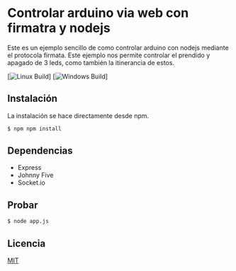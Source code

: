 # Controlar arduino via web con firmatra y nodejs

Este es un ejemplo sencillo de como controlar arduino con nodejs mediante el protocola firmata.
Este ejemplo nos permite controlar el prendido y apagado de 3 leds, como también la itinerancia de estos. 

[![Linux Build][travis-image]]
[![Windows Build][appveyor-image]]

## Instalación

La instalación se hace directamente desde npm.

```bash
$ npm npm install
```

## Dependencias

* Express
* Johnny Five
* Socket.io

## Probar

```bash
$ node app.js
```

## Licencia

[MIT](LICENSE)

[travis-image]: https://img.shields.io/travis/expressjs/express/master.svg?label=linux
[appveyor-image]: https://img.shields.io/appveyor/ci/dougwilson/express/master.svg?label=windows